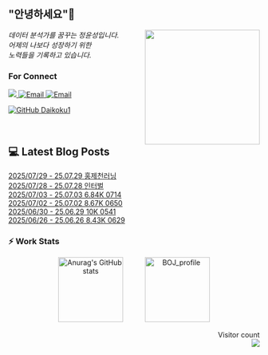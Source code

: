 
<h2> "안녕하세요"👋 </h2>
<img align='right' src="https://user-images.githubusercontent.com/50973778/144942576-b2f10b31-e628-43e4-b7da-3cc2144a5b73.gif" width="230">
<p><em> 데이터 분석가를 꿈꾸는 정윤성입니다.</br> 어제의 나보다 성장하기 위한 </br> 노력들을 기록하고 있습니다.</em></p>

### For Connect
<a href="https://blog.naver.com/jjys9047" target="_blank"><img src="https://img.shields.io/badge/-BLOG-brightgreen?style=flat-square&logo=Bloglovin&logoColor=white">
<a href="https://mail.google.com/mail/?view=cm&amp;fs=1&amp;to=jys9047@gmail.com" target="_blank"><img src="https://img.shields.io/badge/-Gmail-c14438?style=flat-square&logo=Gmail&logoColor=white" alt="Email">
<a href="mailto:jjys9047@naver.com" target="_blank"><img src="https://img.shields.io/badge/-Naver-brightgreen?style=flat-square&logo=Naver&logoColor=white" alt="Email">

[![GitHub Daikoku1](https://img.shields.io/github/followers/Daikoku1?label=follow&style=social)](https://github.com/Daikoku1)

</br>

## 💻 Latest Blog Posts
[2025/07/29 - 25.07.29 홍제천러닝](https://blog.naver.com/jjys9047/223951680336?fromRss=true&trackingCode=rss) <br>
[2025/07/28 - 25.07.28 인터벌](https://blog.naver.com/jjys9047/223950392728?fromRss=true&trackingCode=rss) <br>
[2025/07/03 - 25.07.03 6.84K 0714](https://blog.naver.com/jjys9047/223920958887?fromRss=true&trackingCode=rss) <br>
[2025/07/02 - 25.07.02 8.67K 0650](https://blog.naver.com/jjys9047/223919684569?fromRss=true&trackingCode=rss) <br>
[2025/06/30 - 25.06.29 10K 0541](https://blog.naver.com/jjys9047/223917170959?fromRss=true&trackingCode=rss) <br>
[2025/06/26 - 25.06.26 8.43K 0629](https://blog.naver.com/jjys9047/223912974409?fromRss=true&trackingCode=rss) <br>


### ⚡ Work Stats
<p align = 'center'>
  <img src="https://github-readme-stats.vercel.app/api?username=Daikoku1&show_icons=true&theme=midnight-purple" alt="Anurag's GitHub stats" height="130" hspace="20"/>
  <img src="http://mazassumnida.wtf/api/v2/generate_badge?boj=jys9047" alt="BOJ_profile" height="130" hspace="20"/>
</p>

<p align="right"> 
  Visitor count<br>
  <img src="https://profile-counter.glitch.me/Daikoku1/count.svg" />
</p>
